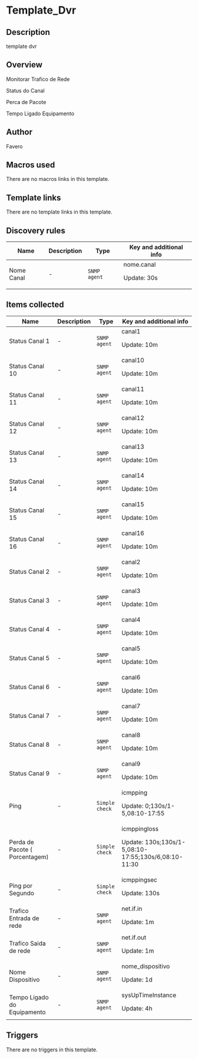 # Template_Dvr

## Description

template dvr

## Overview

Monitorar Trafico de Rede


Status do Canal


Perca de Pacote


Tempo Ligado Equipamento

## Author

Favero

## Macros used

There are no macros links in this template.

## Template links

There are no template links in this template.

## Discovery rules

|Name|Description|Type|Key and additional info|
|----|-----------|----|----|
|Nome Canal|<p>-</p>|`SNMP agent`|nome.canal<p>Update: 30s</p>|
## Items collected

|Name|Description|Type|Key and additional info|
|----|-----------|----|----|
|Status Canal 1|<p>-</p>|`SNMP agent`|canal1<p>Update: 10m</p>|
|Status Canal 10|<p>-</p>|`SNMP agent`|canal10<p>Update: 10m</p>|
|Status Canal 11|<p>-</p>|`SNMP agent`|canal11<p>Update: 10m</p>|
|Status Canal 12|<p>-</p>|`SNMP agent`|canal12<p>Update: 10m</p>|
|Status Canal 13|<p>-</p>|`SNMP agent`|canal13<p>Update: 10m</p>|
|Status Canal 14|<p>-</p>|`SNMP agent`|canal14<p>Update: 10m</p>|
|Status Canal 15|<p>-</p>|`SNMP agent`|canal15<p>Update: 10m</p>|
|Status Canal 16|<p>-</p>|`SNMP agent`|canal16<p>Update: 10m</p>|
|Status Canal 2|<p>-</p>|`SNMP agent`|canal2<p>Update: 10m</p>|
|Status Canal 3|<p>-</p>|`SNMP agent`|canal3<p>Update: 10m</p>|
|Status Canal 4|<p>-</p>|`SNMP agent`|canal4<p>Update: 10m</p>|
|Status Canal 5|<p>-</p>|`SNMP agent`|canal5<p>Update: 10m</p>|
|Status Canal 6|<p>-</p>|`SNMP agent`|canal6<p>Update: 10m</p>|
|Status Canal 7|<p>-</p>|`SNMP agent`|canal7<p>Update: 10m</p>|
|Status Canal 8|<p>-</p>|`SNMP agent`|canal8<p>Update: 10m</p>|
|Status Canal 9|<p>-</p>|`SNMP agent`|canal9<p>Update: 10m</p>|
|Ping|<p>-</p>|`Simple check`|icmpping<p>Update: 0;130s/1-5,08:10-17:55</p>|
|Perda de Pacote ( Porcentagem)|<p>-</p>|`Simple check`|icmppingloss<p>Update: 130s;130s/1-5,08:10-17:55;130s/6,08:10-11:30</p>|
|Ping por Segundo|<p>-</p>|`Simple check`|icmppingsec<p>Update: 130s</p>|
|Trafico Entrada de rede|<p>-</p>|`SNMP agent`|net.if.in<p>Update: 1m</p>|
|Trafico Saida de rede|<p>-</p>|`SNMP agent`|net.if.out<p>Update: 1m</p>|
|Nome Dispositivo|<p>-</p>|`SNMP agent`|nome_dispositivo<p>Update: 1d</p>|
|Tempo Ligado do Equipamento|<p>-</p>|`SNMP agent`|sysUpTimeInstance<p>Update: 4h</p>|
## Triggers

There are no triggers in this template.

